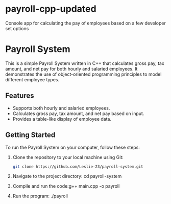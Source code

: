 # payroll-cpp-updated
Console app for calculating the pay of employees based on a few developer set options

# Payroll System

This is a simple Payroll System written in C++ that calculates gross pay, tax amount, and net pay for both hourly and salaried employees. It demonstrates the use of object-oriented programming principles to model different employee types.

## Features

- Supports both hourly and salaried employees.
- Calculates gross pay, tax amount, and net pay based on input.
- Provides a table-like display of employee data.

## Getting Started

To run the Payroll System on your computer, follow these steps:

1. Clone the repository to your local machine using Git:

   ```bash
   git clone https://github.com/Leslie-23/payroll-system.git

2. Navigate to the project directory: cd payroll-system
   
3. Compile and run the code:g++ main.cpp -o payroll
4. Run the program: ./payroll
   



